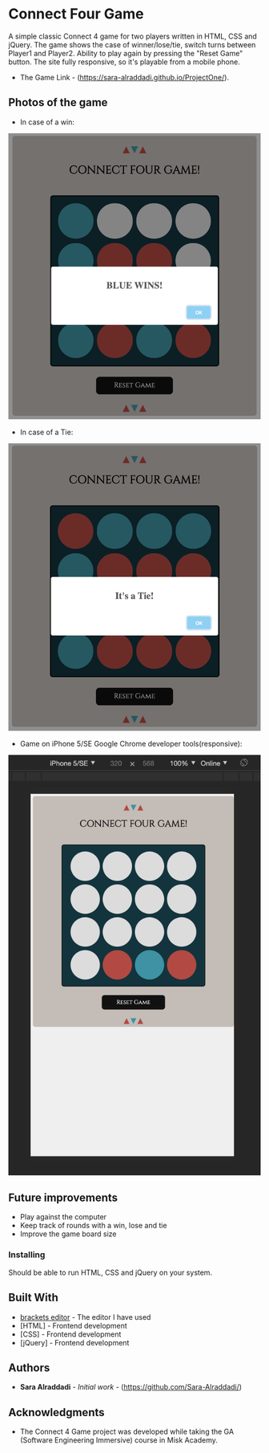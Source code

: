 # Connect Four Game

A simple classic Connect 4 game for two players written in HTML, CSS and jQuery. 
The game shows the case of winner/lose/tie, switch turns between Player1 and Player2. Ability to play again by pressing the "Reset Game" button. The site fully responsive, so it's playable from a mobile phone.

* The Game Link - (https://sara-alraddadi.github.io/ProjectOne/).

## Photos of the game 

* In case of a win:

![](/Images/Win.png)

* In case of a Tie: 

![](/Images/Tie.png)

* Game on iPhone 5/SE Google Chrome developer tools(responsive):

![](/Images/responsive.png)

## Future improvements
* Play against the computer
* Keep track of rounds with a win, lose and tie
* Improve the game board size 

### Installing

Should be able to run HTML, CSS and jQuery on your system.

## Built With

* [brackets editor](http://brackets.io/) - The editor I have used
* [HTML] - Frontend development 
* [CSS] - Frontend development  
* [jQuery] - Frontend development 

## Authors

* **Sara Alraddadi** - *Initial work* - (https://github.com/Sara-Alraddadi/)

## Acknowledgments

* The Connect 4 Game project was developed while taking the GA (Software Engineering Immersive) course in Misk Academy. 
